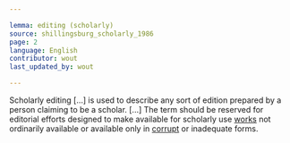 ```yaml
---

lemma: editing (scholarly)
source: shillingsburg_scholarly_1986
page: 2
language: English
contributor: wout
last_updated_by: wout

---
```


Scholarly editing [...] is used to describe any sort of edition prepared by a person claiming to be a scholar. [...] The term should be reserved for editorial efforts designed to make available for scholarly use [works](work.html) not ordinarily available or available only in [corrupt](textCorrupt.html) or inadequate forms.
